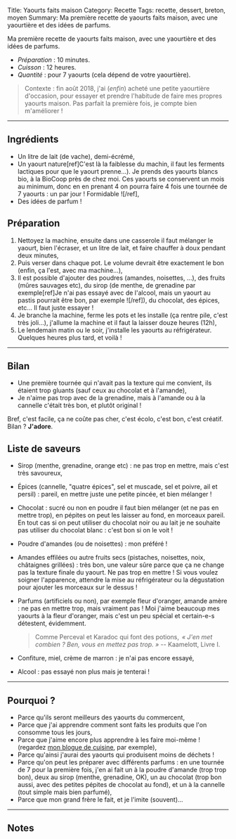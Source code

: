 Title: Yaourts faits maison
Category: Recette
Tags: recette, dessert, breton, moyen
Summary: Ma première recette de yaourts faits maison, avec une yaourtière et des idées de parfums.

Ma première recette de yaourts faits maison, avec une yaourtière et des idées de parfums.

- *Préparation* : 10 minutes.
- *Cuisson* : 12 heures.
- *Quantité* : pour 7 yaourts (cela dépend de votre yaourtière).

> Contexte : fin août 2018, j'ai (*enfin*) acheté une petite yaourtière d'occasion, pour essayer et prendre l'habitude de faire mes propres yaourts maison. Pas parfait la première fois, je compte bien m'améliorer !

---

## Ingrédients
- Un litre de lait (de vache), demi-écrémé,
- Un yaourt nature[ref]C'est là la faiblesse du machin, il faut les ferments lactiques pour que le yaourt prenne…). Je prends des yaourts blancs bio, à la BioCoop près de chez moi. Ces yaourts se conservent un mois au minimum, donc en en prenant 4 on pourra faire 4 fois une tournée de 7 yaourts : un par jour ! Formidable ![/ref],
- Des idées de parfum !

## Préparation
1. Nettoyez la machine, ensuite dans une casserole il faut mélanger le yaourt, bien l'écraser, et un litre de lait, et faire chauffer à doux pendant deux minutes,
2. Puis verser dans chaque pot. Le volume devrait être exactement le bon (enfin, ça l'est, avec ma machine…),
3. Il est possible d'ajouter des poudres (amandes, noisettes, …), des fruits (mûres sauvages etc), du sirop (de menthe, de grenadine par exemple[ref]Je n'ai pas essayé avec de l'alcool, mais un yaourt au pastis pourrait être bon, par exemple ![/ref]), du chocolat, des épices, etc… Il faut juste essayer !
4. Je branche la machine, ferme les pots et les installe (ça rentre pile, c'est très joli…), j'allume la machine et il faut la laisser douze heures (12h),
5. Le lendemain matin ou le soir, j'installe les yaourts au réfrigérateur. Quelques heures plus tard, et voilà !

---

## Bilan

- Une première tournée qui n'avait pas la texture qui me convient, ils étaient trop gluants (sauf ceux au chocolat et à l'amande),
- Je n'aime pas trop avec de la grenadine, mais à l'amande ou à la cannelle c'était très bon, et plutôt original !

Bref, c'est facile, ça ne coûte pas cher, c'est écolo, c'est bon, c'est créatif. Bilan ? **J'adore**.

## Liste de saveurs

- Sirop (menthe, grenadine, orange etc) : ne pas trop en mettre, mais c'est très savoureux,
- Épices (cannelle, "quatre épices", sel et muscade, sel et poivre, ail et persil) : pareil, en mettre juste une petite pincée, et bien mélanger !
- Chocolat : sucré ou non en poudre il faut bien mélanger (et ne pas en mettre trop), en pépites on peut les laisser au fond, en morceaux pareil. En tout cas si on peut utiliser du chocolat noir ou au lait je ne souhaite pas utiliser du chocolat blanc : c'est bon si on le voit !
- Poudre d'amandes (ou de noisettes) : mon préféré !
- Amandes effilées ou autre fruits secs (pistaches, noisettes, noix, châtaignes grillées) : très bon, une valeur sûre parce que ça ne change pas la texture finale du yaourt. Ne pas trop en mettre ! Si vous voulez soigner l'apparence, attendre la mise au réfrigérateur ou la dégustation pour ajouter les morceaux sur le dessus !
- Parfums (artificiels ou non), par exemple fleur d'oranger, amande amère : ne pas en mettre trop, mais vraiment pas ! Moi j'aime beaucoup mes yaourts à la fleur d'oranger, mais c'est un peu spécial et certain-e-s détestent, évidemment.
   > Comme Perceval et Karadoc qui font des potions,  *« J'en met combien ? Ben, vous en mettez pas trop. »* -- Kaamelott, Livre I.

- Confiture, miel, crème de marron : je n'ai pas encore essayé,
- Alcool : pas essayé non plus mais je tenterai !

---

## Pourquoi ?

- Parce qu'ils seront meilleurs des yaourts du commercent,
- Parce que j'ai apprendre comment sont faits les produits que l'on consomme tous les jours,
- Parce que j'aime encore plus apprendre à les faire moi-même ! (regardez [mon blogue de cuisine](https://perso.crans.org/besson/cuisine/), par exemple),
- Parce qu'ainsi j'aurai des yaourts qui produisent moins de déchets !
- Parce qu'on peut les préparer avec différents parfums : en une tournée de 7 pour la première fois, j'en ai fait un à la poudre d'amande (trop trop bon), deux au sirop (menthe, grenadine, OK), un au chocolat (trop bon aussi, avec des petites pépites de chocolat au fond), et un à la cannelle (tout simple mais bien parfumé),
- Parce que mon grand frère le fait, et je l'imite (souvent)…

---

## Notes
